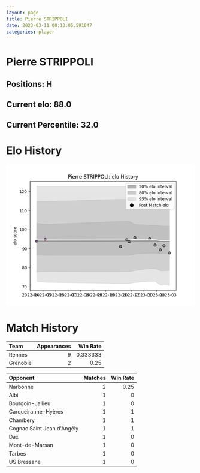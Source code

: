 ```yaml
---  
layout: page  
title: Pierre STRIPPOLI  
date: 2023-03-11 00:13:05.591047  
categories: player  
---
```

# Pierre STRIPPOLI

## Positions: H

## Current elo: 88.0

## Current Percentile: 32.0

# Elo History


![elo history](history_PierreSTRIPPOLI.png)
# Match History


| Team     |   Appearances |   Win Rate |
|:---------|--------------:|-----------:|
| Rennes   |             9 |   0.333333 |
| Grenoble |             2 |   0.25     |

| Opponent                   |   Matches |   Win Rate |
|:---------------------------|----------:|-----------:|
| Narbonne                   |         2 |       0.25 |
| Albi                       |         1 |       0    |
| Bourgoin-Jallieu           |         1 |       0    |
| Carqueiranne-Hyères        |         1 |       1    |
| Chambery                   |         1 |       1    |
| Cognac Saint Jean d'Angély |         1 |       1    |
| Dax                        |         1 |       0    |
| Mont-de-Marsan             |         1 |       0    |
| Tarbes                     |         1 |       0    |
| US Bressane                |         1 |       0    |